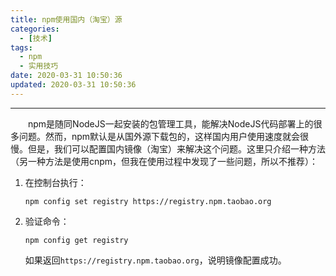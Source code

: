 ```yaml
---
title: npm使用国内（淘宝）源
categories:
  - [技术]
tags:
  - npm
  - 实用技巧
date: 2020-03-31 10:50:36
updated: 2020-03-31 10:50:36
---
```

---
&emsp;&emsp;npm是随同NodeJS一起安装的包管理工具，能解决NodeJS代码部署上的很多问题。然而，npm默认是从国外源下载包的，这样国内用户使用速度就会很慢。但是，我们可以配置国内镜像（淘宝）来解决这个问题。这里只介绍一种方法（另一种方法是使用cnpm，但我在使用过程中发现了一些问题，所以不推荐）：
1. 在控制台执行：
   ```
   npm config set registry https://registry.npm.taobao.org
   ```
2. 验证命令：
   ```
   npm config get registry
   ```
   如果返回`https://registry.npm.taobao.org`，说明镜像配置成功。